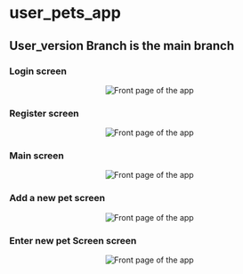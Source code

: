 # user_pets_app

## User_version Branch is the main branch
  
### Login screen

<p align="center">
 <img src = "https://lh3.googleusercontent.com/YNLfKJ5Y3HGmShVZZmEl8BZPuuKp6MUo1aklHdkbWDKTS6bcTo-2Sf2sTktDzkklLmlobN4fB74iFddkfpaSifA5MVMe6_qSlIO4KnDlaiAiygHP72dwZ28_5TVngINjGZn6CAVx6g=w2400" alt="Front page of the app" class="center" />
 </p>
   
  
  
### Register screen
  <p align="center">
 <img src = "https://lh3.googleusercontent.com/SnbBL3TmacX0NwG9LUj-XLGNVXPGrqYokWWsVgSw7uy2T3UPP7saSZ4KLGD5CG6k-qlpGptPOULrWdzne85iV7NzvtAQMuJ7hfgocFg2wlu4CjxfdYZcmFyKZHdbfCaECZCr_muk7Q=w2400" alt="Front page of the app" class="center" />
  </p> 
  
### Main screen
 
 <p align="center">
 <img src = "https://lh3.googleusercontent.com/fveOVuqL2T7uQKP5JITKuC0BywOLpuzyDJM4jIr7Lh3YPUJE1I_dIGnbQ4AZYHng1ty9XFUm7kY_b8gWJ-O8sDQIL0LvZaZ3iMvGRlw18YqHGGWRvdubTRWWh6xP46wGNk-1R5ElEw=w2400" alt="Front page of the app" class="center" />
   </p>
   
### Add a new pet screen
 <p align="center">
 <img src = "https://lh3.googleusercontent.com/vUim2h9NCXtYYKTVxyftVKX7BiHfqgltEmOQ4E4BZel4G1Is0nfC-3up0gn09zelTnZJgLTMQmQIj-UJaUgff_CLWPJgdhDOATPOiT_RyJCDGZO95Td4lDmfBfNuSgNt7lg0Wn_uGA=w2400" alt="Front page of the app" class="center" /> 
   </p>
   
### Enter new pet Screen screen
 <p align="center">
 <img src = "https://lh3.googleusercontent.com/3K7rcOKARIbShcqjLidUKVGRB6jLvl1iXRo8fbUqSx996Xe0N_999xJ2wuDlXTNJeNFpouaBRrDmego291v9rxuKSOuqTzm2xpetXkjbHtFA5F41O5XtiT_XoisHi7gU-BP60lyTdA=w2400" alt="Front page of the app" class="center" /> 
   </p>
